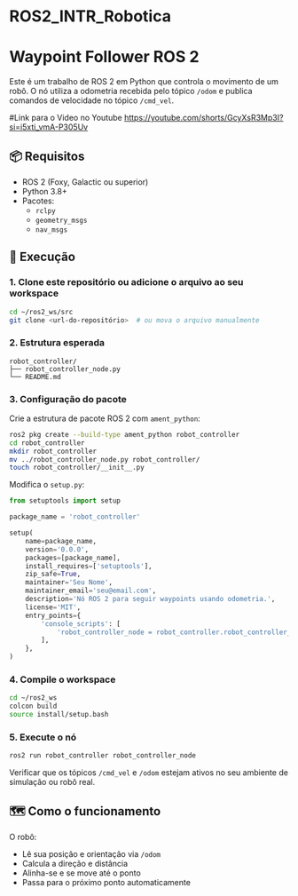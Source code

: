 # ROS2_INTR_Robotica
# Waypoint Follower ROS 2

Este é um trabalho de ROS 2 em Python que controla o movimento de um robô. O nó utiliza a odometria recebida pelo tópico `/odom` e publica comandos de velocidade no tópico `/cmd_vel`.

#Link para o Video no Youtube
  https://youtube.com/shorts/GcyXsR3Mp3I?si=i5xti_vmA-P305Uv

## 📦 Requisitos

- ROS 2 (Foxy, Galactic ou superior)
- Python 3.8+
- Pacotes:
  - `rclpy`
  - `geometry_msgs`
  - `nav_msgs`

## 🚀 Execução

### 1. Clone este repositório ou adicione o arquivo ao seu workspace

```bash
cd ~/ros2_ws/src
git clone <url-do-repositório>  # ou mova o arquivo manualmente
```

### 2. Estrutura esperada

```
robot_controller/
├── robot_controller_node.py
└── README.md
```

### 3. Configuração do pacote

Crie a estrutura de pacote ROS 2 com `ament_python`:

```bash
ros2 pkg create --build-type ament_python robot_controller
cd robot_controller
mkdir robot_controller
mv ../robot_controller_node.py robot_controller/
touch robot_controller/__init__.py
```

Modifica o `setup.py`:

```python
from setuptools import setup

package_name = 'robot_controller'

setup(
    name=package_name,
    version='0.0.0',
    packages=[package_name],
    install_requires=['setuptools'],
    zip_safe=True,
    maintainer='Seu Nome',
    maintainer_email='seu@email.com',
    description='Nó ROS 2 para seguir waypoints usando odometria.',
    license='MIT',
    entry_points={
        'console_scripts': [
            'robot_controller_node = robot_controller.robot_controller_node:main',
        ],
    },
)
```

### 4. Compile o workspace

```bash
cd ~/ros2_ws
colcon build
source install/setup.bash
```

### 5. Execute o nó

```bash
ros2 run robot_controller robot_controller_node
```

Verificar que os tópicos `/cmd_vel` e `/odom` estejam ativos no seu ambiente de simulação ou robô real.

## 🗺️ Como o funcionamento

O robô:
- Lê sua posição e orientação via `/odom`
- Calcula a direção e distância 
- Alinha-se e se move até o ponto
- Passa para o próximo ponto automaticamente

